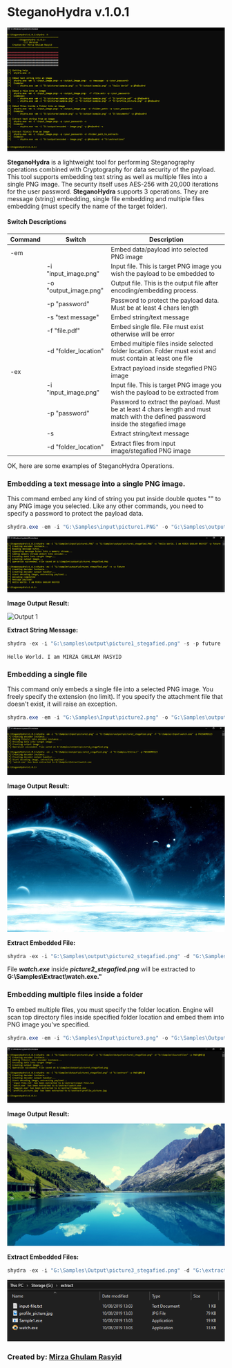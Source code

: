 # SteganoHydra v.1.0.1
![SteganoHydra](https://raw.githubusercontent.com/mirzaevolution/SHydra.Console/master/resources/images/header.PNG)

**SteganoHydra** is a lightweight tool for performing Steganography operations combined with Cryptography for data security of the payload. This tool supports embedding text string as well as multiple files into a single PNG image. The security itself uses AES-256 with 20,000 iterations for the user password. 
**SteganoHydra** supports 3 operations. They are message (string) embedding, single file embedding and multiple files embedding (must specify the name of the target folder).


#### Switch Descriptions

| Command | Switch | Description |
| --- | --- | --- |
| -em | | Embed data/payload into selected PNG image |
| | -i "input_image.png" | Input file. This is target PNG image you wish the payload to be embedded to|
| | -o "output_image.png" | Output file. This is the output file after encoding/embedding process.|
| | -p "password" | Password to protect the payload data. Must be at least 4 chars length|
| | -s "text message" | Embed string/text message |
| | -f "file.pdf" | Embed single file. File must exist otherwise will be error|
| | -d "folder_location" | Embed multiple files inside selected folder location. Folder must exist and must contain at least one file|
|-ex| | Extract payload inside stegafied PNG image |
| | -i "input_image.png" | Input file. This is target PNG image you wish the payload to be extracted from|
| | -p "password" | Password to extract the payload. Must be at least 4 chars length and must match with the defined password inside the stegafied image|
| | -s | Extract string/text message |
| | -d "folder_location" | Extract files from input image/stegafied PNG image|


OK, here are some examples of SteganoHydra Operations.

### Embedding a text message into a single PNG image.

This command embed any kind of string you put inside double quotes "<string>" to any PNG image you selected. Like any other commands, you need to specify a password to protect the payload data.

```powershell
shydra.exe -em -i "G:\Samples\input\picture1.PNG" -o "G:\Samples\output\picture1_stegafied.PNG" -s "Hello World. I am MIRZA GHULAM RASYID" -p future
```
![Command 1](https://raw.githubusercontent.com/mirzaevolution/SHydra.Console/master/resources/images/text-embed.PNG)

**Image Output Result:**

![Output 1](https://github.com/mirzaevolution/SHydra.Console/blob/master/resources/images/picture1_stegafied.PNG?raw=true)

**Extract String Message:**
```powershell
shydra -ex -i "G:\samples\output\picture1_stegafied.png" -s -p future
```

```
Hello World. I am MIRZA GHULAM RASYID
```

### Embedding a single file

This command only embeds a single file into a selected PNG image. You freely specify the extension (no limit). If you specify the attachment file that doesn't exist, it will raise an exception. 

```powershell
shydra.exe -em -i "G:\Samples\Input\picture2.png" -o "G:\Samples\output\picture2_stegafied.png" -f "G:\Samples\Input\watch.exe" -p PASSWORD123
```

![Command 2](https://raw.githubusercontent.com/mirzaevolution/SHydra.Console/master/resources/images/file-embed.PNG)

**Image Output Result:**

![Output 2](https://github.com/mirzaevolution/SHydra.Console/blob/master/resources/images/picture2_stegafied.png?raw=true)

**Extract Embedded File:**
```powershell
shydra -ex -i "G:\Samples\output\picture2_stegafied.png" -d "G:\Samples\Extract" -p PASSWORD123
```

File ***watch.exe*** inside ***picture2_stegafied.png*** will be extracted to **G:\Samples\Extract\watch.exe."**


### Embedding multiple files inside a folder

To embed multiple files, you must specify the folder location. Engine will scan top directory files inside specified folder location and embed them into PNG image you've specified. 

```powershell
shydra.exe -em -i "G:\Samples\Input\picture3.png" -o "G:\Samples\Output\picture3_stegafied.png" -d "G:\Samples\SourceFiles" -p PWD!@#$!@
```

![Command 3](https://raw.githubusercontent.com/mirzaevolution/SHydra.Console/master/resources/images/files-embed.PNG)

**Image Output Result:**

![Output 3](https://github.com/mirzaevolution/SHydra.Console/blob/master/resources/images/picture3_stegafied.png?raw=true)

**Extract Embedded Files:**
```powershell
shydra -ex -i "G:\Samples\Output\picture3_stegafied.png" -d "G:\extract" -p PWD!@#$!@
```
![Extracted-Files](https://github.com/mirzaevolution/SHydra.Console/blob/master/resources/images/source-files2.PNG?raw=true)

### Created by: [Mirza Ghulam Rasyid](https://linkedin.com/in/mirzaghulamrasyid/)
